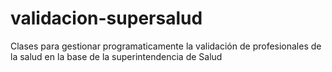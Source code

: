 # validacion-supersalud
Clases para gestionar programaticamente la validación de profesionales de la salud en la base de la superintendencia de Salud
